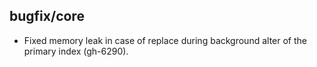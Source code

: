 ## bugfix/core

* Fixed memory leak in case of replace during background alter of the primary index (gh-6290).
